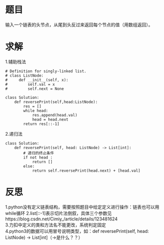 # 题目
输入一个链表的头节点，从尾到头反过来返回每个节点的值（用数组返回）。  

# 求解
1.辅助栈法  
```
# Definition for singly-linked list.
# class ListNode:
#     def __init__(self, x):
#         self.val = x
#         self.next = None

class Solution:
    def reversePrint(self,head:ListNode):
        res = []
        while head:
            res.append(head.val)
            head = head.next
        return res[::-1]
```

2.递归法  
```
class Solution:
    def reversePrint(self, head: ListNode) -> List[int]:
        # 递归的终止条件
        if not head :
            return []
        else:
            return self.reversePrint(head.next) + [head.val]
```

# 反思
1.python没有定义链表结构，需要按照题目中给定定义进行操作：链表也可以用while循环
2.list[::-1]表示切片法倒叙，具体三个参数见https://blog.csdn.net/Cimiy_/article/details/123481624  
3.力扣中定义的类和方法名不能更改，系统判定固定  
4.python3的数据可以用冒号说明类型，如：def reversePrint(self, head: ListNode) -> List[int]（->是什么？？）  
